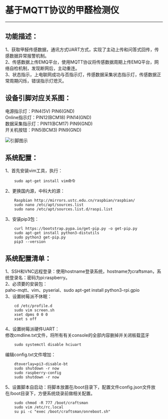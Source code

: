 # 基于MQTT协议的甲醛检测仪  
___
## 功能描述：

1、获取甲醛传感数据，通讯方式UART方式，实现了主动上传和问答式回传，传感数据异常报警机制。  
2、传感数据上传EMQ平台，使用MQTT协议将传感数据周期上传EMQ平台，网络自检机制，发现断网后，主动重连。  
3、状态指示，上电联网成功与否指示灯，传感数据采集状态指示灯，传感数据正常周期闪烁，错误指示灯熄灭。  
## 设备引脚对应关系图：

电源指示灯：PIN4(5V)  PIN6(GND)  
Online指示灯：PIN12(BCM18) PIN14(GND)  
数据采集指示灯：PIN11(BCM17) PIN9(GND)  
开关机按钮：PIN5(BCM3) PIN9(GND)  

![引脚图示](https://shumeipai.nxez.com/wp-content/uploads/2015/03/rpi-pins-40-0.png)
## 系统配置：

1、首先安装vim工具，执行：

``` shell
	sudo apt-get install vim命令
```
2、更换国内源，中科大的源：  

``` shell
	Raspbian http://mirrors.ustc.edu.cn/raspbian/raspbian/
	sudo nano /etc/apt/sources.list
	sudo nano /etc/apt/sources.list.d/raspi.list  

```
3、安装pip3包： 

``` shell
	curl https://bootstrap.pypa.io/get-pip.py -o get-pip.py
	sudo apt-get install python3-distutils
	sudo python3 get-pip.py
	pip3 --version
```
## 系统配置清单：

1、SSH和VNC远程登录：使用hostname登录系统，hostname为craftsman，系统登录名：密码为pi:raspberry。  
2、必须要的安装包：  
paho-mqtt、vim、pyserial、sudo apt-get install python3-rpi.gpio  
3、设置树莓派不休眠：  

``` shell
	cd /etc/profile.d
	sudo vim screen.sh
	xset dpms 0 0 0
	xset s off
```
4、设置树莓派硬件UART：  
修改cmdline.txt文件，将所有有关console的全部内容删掉并关闭板载蓝牙 

``` shell
	sudo systemctl disable hciuart
```
编辑config.txt文件增加： 

``` shell
	dtoverlay=pi3-disable-bt
	sudo shutdown -r now
	sudo raspberry-config
	sudo shutdown -r now
```
5、设置脚本自启动：将脚本放置在/boot目录下，配置文件config.json文件放在/boot目录下，方便系统烧录前做相关配置。  

``` shell
	sudo chmod -R 777 /boot/craftsman
	sudo vim /etc/rc.local
	su pi -c "exec /boot/craftsman/onreboot.sh"
```

